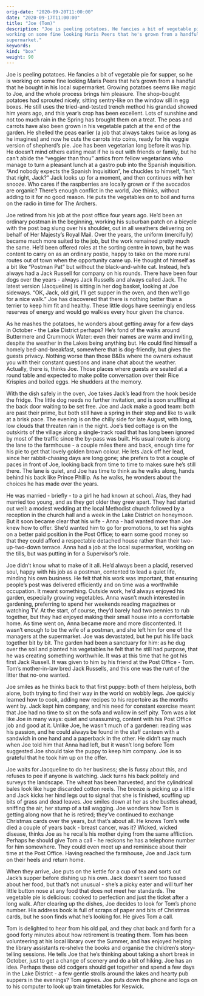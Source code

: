 ```yaml
---
orig-date: "2020-09-20T11:00:00"
date: "2020-09-17T11:00:00"
title: "Joe (Tom)"
description: "Joe is peeling potatoes. He fancies a bit of vegetable pie for supper, so he is
working on some fine looking Maris Peers that he's grown from a handful that he bought in his local
supermarket."
keywords:
kind: "box"
weight: 90
---
```


Joe is peeling potatoes. He fancies a bit of vegetable pie for supper, so he is working on some fine
looking Maris Peers that he’s grown from a handful that he bought in his local supermarket. Growing
potatoes seems like magic to Joe, and the whole process brings him pleasure. The shop-bought
potatoes had sprouted nicely, sitting sentry-like on the window sill in egg boxes. He still uses the
tried-and-tested trench method his grandad showed him years ago, and this year’s crop has been
excellent. Lots of sunshine and not too much rain in the Spring has brought them on a treat. The
peas and carrots have also been grown in his vegetable patch at the end of the garden. He shelled
the peas earlier (a job that always takes twice as long as he imagines) and now he cuts the carrots
into coins, ready for his veggie version of shepherd’s pie. Joe has been vegetarian long before it
was hip. He doesn’t mind others eating meat if he is out with friends or family, but he can’t abide
the “veggier than thou” antics from fellow vegetarians who manage to turn a pleasant lunch at a
gastro pub into the Spanish inquisition. “And nobody expects the Spanish Inquisition”, he chuckles
to himself, “Isn’t that right, Jack?” Jack looks up for a moment, and then continues with her
snooze. Who cares if the raspberries are locally grown or if the avocados are organic? There’s
enough conflict in the world, Joe thinks, without adding to it for no good reason. He puts the
vegetables on to boil and turns on the radio in time for The Archers.

Joe retired from his job at the post office four years ago. He’d been an ordinary postman in the
beginning, working his suburban patch on a bicycle with the post bag slung over his shoulder, out in
all weathers delivering on behalf of Her Majesty’s Royal Mail. Over the years, the uniform
(mercifully) became much more suited to the job, but the work remained pretty much the same. He’d
been offered roles at the sorting centre in town, but he was content to carry on as an ordinary
postie, happy to take on the more rural routes out of town when the opportunity came up. He thought
of himself as a bit like “Postman Pat” but without the black-and-white cat. Instead, he’s always had
a Jack Russell for company on his rounds. There have been four dogs over the years - always Jack
Russells and always called Jack. The latest version (Jacqueline) is sitting in her dog basket,
looking at Joe sideways. “OK, Jack, old girl, I’ll get supper in the oven, and then we’ll go for a
nice walk.” Joe has discovered that there is nothing better than a terrier to keep him fit and
healthy. These little dogs have seemingly endless reserves of energy and would go walkies every hour
given the chance.

As he mashes the potatoes, he wonders about getting away for a few days in October - the Lake
District perhaps? He’s fond of the walks around Buttermere and Crummock Water: even their names are
warm and inviting, despite the weather in the Lakes being anything but. He could find himself a
homely bed-and-breakfast, somewhere that is dog-friendly, but gives the guests privacy. Nothing
worse than those B&Bs where the owners exhaust you with their constant questions and inane chat
about the weather. Actually, there is, thinks Joe. Those places where guests are seated at a round
table and expected to make polite conversation over their Rice Krispies and boiled eggs. He shudders
at the memory.

With the dish safely in the oven, Joe takes Jack’s lead from the hook beside the fridge. The little
dog needs no further invitation, and is soon snuffling at the back door waiting to be set free. Joe
and Jack make a good team: both are past their prime, but both still have a spring in their step and
like to walk at a brisk pace. The evening is on the chilly side for late August, with long, low
clouds that threaten rain in the night. Joe’s tied cottage is on the outskirts of the village along
a single-track road that has long been ignored by most of the traffic since the by-pass was
built. His usual route is along the lane to the farmhouse - a couple miles there and back, enough
time for his pie to get that lovely golden brown colour. He lets Jack off her lead, since her
rabbit-chasing days are long gone; she prefers to trot a couple of paces in front of Joe, looking
back from time to time to makes sure he’s still there. The lane is quiet, and Joe has time to think
as he walks along, hands behind his back like Prince Phillip. As he walks, he wonders about the
choices he has made over the years.

He was married - briefly - to a girl he had known at school. Alas, they had married too young, and
as they got older they grew apart. They had started out well: a modest wedding at the local
Methodist church followed by a reception in the church hall and a week in the Lake District on
honeymoon. But it soon became clear that his wife - Anna - had wanted more than Joe knew how to
offer. She’d wanted him to go for promotions, to set his sights on a better paid position in the
Post Office; to earn some good money so that they could afford a respectable detached house rather
than their two-up-two-down terrace. Anna had a job at the local supermarket, working on the tills,
but was putting in for a Supervisor’s role.
	
Joe didn’t know what to make of it all. He’d always been a placid, reserved soul, happy with his job
as a postman, contented to lead a quiet life, minding his own business. He felt that his work was
important, that ensuring people’s post was delivered efficiently and on time was a worthwhile
occupation. It meant something. Outside work, he’d always enjoyed his garden, especially growing
vegetables. Anna wasn’t much interested in gardening, preferring to spend her weekends reading
magazines or watching TV.  At the start, of course, they’d barely had two pennies to rub together,
but they had enjoyed making their small house into a comfortable home. As time went on, Anna became
more and more discontented. It wasn’t enough to be the wife of a postman, and she left him for one
of the managers at the supermarket. Joe was devastated, but he put his life back together bit by
bit. The garden had been a sanctuary for him: as he dug over the soil and planted his vegetables he
felt that he still had purpose, that he was creating something worthwhile. It was at this time that
he got his first Jack Russell.  It was given to him by his friend at the Post Office - Tom. Tom’s
mother-in-law bred Jack Russells, and this one was the runt of the litter that no-one wanted.

Joe smiles as he thinks back to that first puppy: both of them helpless, both alone, both trying to
find their way in the world on wobbly legs. Joe quickly learned how to cook, adding new recipes to
his repertoire as the months went by. Jack kept him company, and his need for constant exercise
meant that Joe had no time to sit on the sofa and wallow in self pity. Tom was a lot like Joe in
many ways: quiet and unassuming, content with his Post Office job and good at it. Unlike Joe, he
wasn’t much of a gardener: reading was his passion, and he could always be found in the staff
canteen with a sandwich in one hand and a paperback in the other. He didn’t say much when Joe told
him that Anna had left, but it wasn’t long before Tom suggested Joe should take the puppy to keep
him company. Joe is so grateful that he took him up on the offer.

Joe waits for Jacqueline to do her business; she is fussy about this, and refuses to pee if anyone
is watching. Jack turns his back politely and surveys the landscape. The wheat has been harvested,
and the cylindrical bales look like huge discarded cotton reels. The breeze is picking up a little
and Jack kicks her hind legs out to signal that she is finished, scuffing up bits of grass and dead
leaves. Joe smiles down at her as she bustles ahead, sniffing the air, her stump of a tail
wagging. Joe wonders how Tom is getting along now that he is retired; they’ve continued to exchange
Christmas cards over the years, but that’s about all. He knows Tom’s wife died a couple of years
back - breast cancer, was it? Wicked, wicked disease, thinks Joe as he recalls his mother dying from
the same affliction. Perhaps he should give Tom a call - he reckons he has a telephone number for
him somewhere. They could even meet up and reminisce about their time at the Post Office. Having
reached the farmhouse, Joe and Jack turn on their heels and return home.

When they arrive, Joe puts on the kettle for a cup of tea and sorts out Jack’s supper before dishing
up his own. Jack doesn’t seem too fussed about her food, but that’s not unusual - she’s a picky
eater and will turf her little button nose at any food that does not meet her standards. The
vegetable pie is delicious: cooked to perfection and just the ticket after a long walk. After
clearing up the dishes, Joe decides to look for Tom’s phone number. His address book is full of
scraps of paper and bits of Christmas cards, but he soon finds what he’s looking for. He gives Tom a
call.

Tom is delighted to hear from his old pal, and they chat back and forth for a good forty minutes
about how retirement is treating them. Tom has been volunteering at his local library over the
Summer, and has enjoyed helping the library assistants re-shelve the books and organise the
children’s story-telling sessions. He tells Joe that he’s thinking about taking a short break in
October, just to get a change of scenery and do a bit of hiking. Joe has an idea. Perhaps these old
codgers should get together and spend a few days in the Lake District - a few gentle strolls around
the lakes and hearty pub suppers in the evenings? Tom agrees. Joe puts down the phone and logs on to
his computer to look up train timetables for Keswick.
